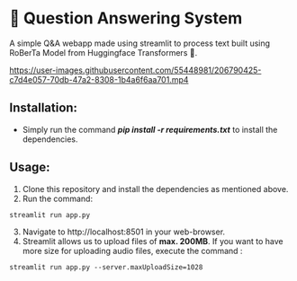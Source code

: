 # 📄  Question Answering System
A simple Q&A webapp made using streamlit to process text built using RoBerTa Model from Huggingface Transformers 🤗.



https://user-images.githubusercontent.com/55448981/206790425-c7d4e057-70db-47a2-8308-1b4a6f6aa701.mp4



## Installation:
* Simply run the command ***pip install -r requirements.txt*** to install the dependencies.

## Usage:
1. Clone this repository and install the dependencies as mentioned above.
2. Run the command: 
```
streamlit run app.py
```
3. Navigate to http://localhost:8501 in your web-browser.
4. Streamlit allows us to upload files of **max. 200MB**. If you want to have more size for uploading audio files, execute the command :
```
streamlit run app.py --server.maxUploadSize=1028
```
